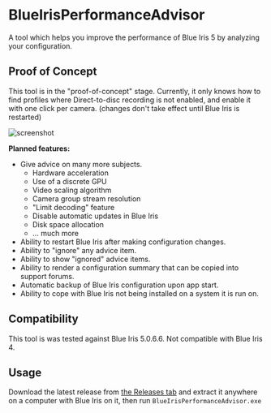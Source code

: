 # BlueIrisPerformanceAdvisor
A tool which helps you improve the performance of Blue Iris 5 by analyzing your configuration.

## Proof of Concept

This tool is in the "proof-of-concept" stage.  Currently, it only knows how to find profiles where Direct-to-disc recording is not enabled, and enable it with one click per camera.  (changes don't take effect until Blue Iris is restarted)

![screenshot](https://i.imgur.com/QlUXlnr.png)

**Planned features:**  
* Give advice on many more subjects.
  * Hardware acceleration
  * Use of a discrete GPU
  * Video scaling algorithm
  * Camera group stream resolution
  * "Limit decoding" feature
  * Disable automatic updates in Blue Iris
  * Disk space allocation
  * … much more
* Ability to restart Blue Iris after making configuration changes.
* Ability to "ignore" any advice item.
* Ability to show "ignored" advice items.
* Ability to render a configuration summary that can be copied into support forums.
* Automatic backup of Blue Iris configuration upon app start.
* Ability to cope with Blue Iris not being installed on a system it is run on.

## Compatibility

This tool is was tested against Blue Iris 5.0.6.6.  Not compatible with Blue Iris 4.

## Usage

Download the latest release from [the Releases tab](https://github.com/bp2008/BlueIrisPerformanceAdvisor/releases) and extract it anywhere on a computer with Blue Iris on it, then run `BlueIrisPerformanceAdvisor.exe`
